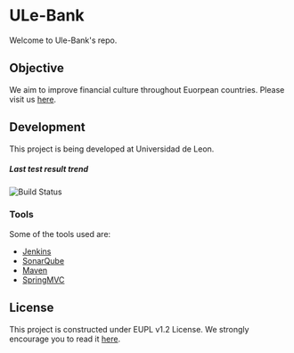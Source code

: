 
# ULe-Bank
Welcome to Ule-Bank's repo. 

## Objective
We aim to improve financial culture throughout Euorpean countries. Please visit us [here](http://ulebank.unileon.es/ "ULe-Bank").

## Development
This project is being developed at Universidad de Leon.
##### Last test result trend 
![Build Status](http://ciserver.unileon.es:8080/buildStatus/icon?job=UlebankOffice)

### Tools
Some of the tools used are:
- [Jenkins](https://jenkins.io/)
- [SonarQube](https://www.sonarqube.org/)
- [Maven](https://maven.apache.org/)
- [SpringMVC](https://docs.spring.io/spring/docs/current/spring-framework-reference/web.html)

## License
This project is constructed under EUPL v1.2 License. We strongly encourage you to read it [here](https://github.com/ULE-Bank/Ulebank/blob/master/LICENSE "ULe-Bank's License").
